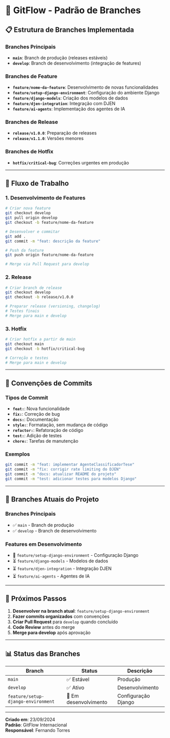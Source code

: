 # 🌿 GitFlow - Padrão de Branches

## 📋 **Estrutura de Branches Implementada**

### **Branches Principais**
- **`main`**: Branch de produção (releases estáveis)
- **`develop`**: Branch de desenvolvimento (integração de features)

### **Branches de Feature**
- **`feature/nome-da-feature`**: Desenvolvimento de novas funcionalidades
- **`feature/setup-django-environment`**: Configuração do ambiente Django
- **`feature/django-models`**: Criação dos modelos de dados
- **`feature/djen-integration`**: Integração com DJEN
- **`feature/ai-agents`**: Implementação dos agentes de IA

### **Branches de Release**
- **`release/v1.0.0`**: Preparação de releases
- **`release/v1.1.0`**: Versões menores

### **Branches de Hotfix**
- **`hotfix/critical-bug`**: Correções urgentes em produção

---

## 🔄 **Fluxo de Trabalho**

### **1. Desenvolvimento de Features**
```bash
# Criar nova feature
git checkout develop
git pull origin develop
git checkout -b feature/nome-da-feature

# Desenvolver e commitar
git add .
git commit -m "feat: descrição da feature"

# Push da feature
git push origin feature/nome-da-feature

# Merge via Pull Request para develop
```

### **2. Release**
```bash
# Criar branch de release
git checkout develop
git checkout -b release/v1.0.0

# Preparar release (versioning, changelog)
# Testes finais
# Merge para main e develop
```

### **3. Hotfix**
```bash
# Criar hotfix a partir de main
git checkout main
git checkout -b hotfix/critical-bug

# Correção e testes
# Merge para main e develop
```

---

## 📝 **Convenções de Commits**

### **Tipos de Commit**
- **`feat:`**: Nova funcionalidade
- **`fix:`**: Correção de bug
- **`docs:`**: Documentação
- **`style:`**: Formatação, sem mudança de código
- **`refactor:`**: Refatoração de código
- **`test:`**: Adição de testes
- **`chore:`**: Tarefas de manutenção

### **Exemplos**
```bash
git commit -m "feat: implementar AgenteClassificadorTese"
git commit -m "fix: corrigir rate limiting do DJEN"
git commit -m "docs: atualizar README do projeto"
git commit -m "test: adicionar testes para modelos Django"
```

---

## 🎯 **Branches Atuais do Projeto**

### **Branches Principais**
- ✅ `main` - Branch de produção
- ✅ `develop` - Branch de desenvolvimento

### **Features em Desenvolvimento**
- 🔄 `feature/setup-django-environment` - Configuração Django
- ⏳ `feature/django-models` - Modelos de dados
- ⏳ `feature/djen-integration` - Integração DJEN
- ⏳ `feature/ai-agents` - Agentes de IA

---

## 🚀 **Próximos Passos**

1. **Desenvolver na branch atual**: `feature/setup-django-environment`
2. **Fazer commits organizados** com convenções
3. **Criar Pull Request** para `develop` quando concluído
4. **Code Review** antes do merge
5. **Merge para develop** após aprovação

---

## 📊 **Status das Branches**

| Branch | Status | Descrição |
|--------|--------|-----------|
| `main` | ✅ Estável | Produção |
| `develop` | ✅ Ativo | Desenvolvimento |
| `feature/setup-django-environment` | 🔄 Em desenvolvimento | Configuração Django |

---

**Criado em**: 23/09/2024  
**Padrão**: GitFlow Internacional  
**Responsável**: Fernando Torres
